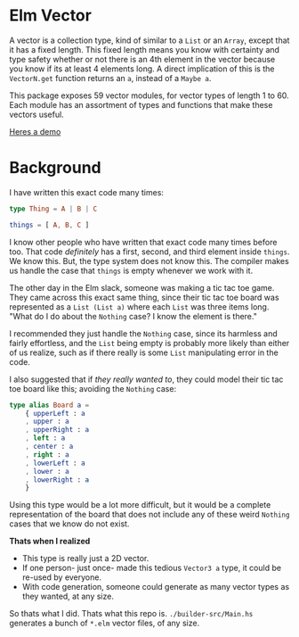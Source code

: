 # Elm Vector

A vector is a collection type, kind of similar to a `List` or an `Array`, except that it has a fixed length. This fixed length means you know with certainty and type safety whether or not there is an 4th element in the vector because you know if its at least 4 elements long. A direct implication of this is the `VectorN.get` function returns an `a`, instead of a `Maybe a`.

This package exposes 59 vector modules, for vector types of length 1 to 60. Each module has an assortment of types and functions that make these vectors useful.

[Heres a demo](https://ellie-app.com/686GT6WNpWva1)

# Background

I have written this exact code many times:
```elm
type Thing = A | B | C

things = [ A, B, C ]
```
I know other people who have written that exact code many times before too. That code _definitely_ has a first, second, and third element inside `things`. We know this. But, the type system does not know this. The compiler makes us handle the case that `things` is empty whenever we work with it. 

The other day in the Elm slack, someone was making a tic tac toe game. They came across this exact same thing, since their tic tac toe board was represented as a `List (List a)` where each `List` was three items long. "What do I do about the `Nothing` case? I know the element is there."

I recommended they just handle the `Nothing` case, since its harmless and fairly effortless, and the `List` being empty is probably more likely than either of us realize, such as if there really is some `List` manipulating error in the code.

I also suggested that if _they really wanted to_, they could model their tic tac toe board like this; avoiding the `Nothing` case:

```elm
type alias Board a =
    { upperLeft : a 
    , upper : a
    , upperRight : a
    , left : a 
    , center : a
    , right : a
    , lowerLeft : a
    , lower : a
    , lowerRight : a
    }
```
Using this type would be a lot more difficult, but it would be a complete representation of the board that does not include any of these weird `Nothing` cases that we know do not exist.

**Thats when I realized**
- This type is really just a 2D vector.
- If one person- just once- made this tedious `Vector3 a` type, it could be re-used by everyone.
- With code generation, someone could generate as many vector types as they wanted, at any size.

So thats what I did. Thats what this repo is. `./builder-src/Main.hs` generates a bunch of `*.elm` vector files, of any size.
